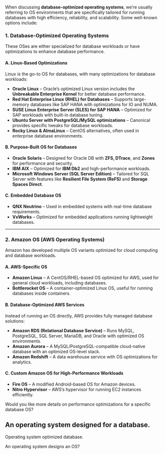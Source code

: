 When discussing **database-optimized operating systems**, we’re usually referring to OS environments that are specifically tailored for running databases with high efficiency, reliability, and scalability. Some well-known options include:

### **1. Database-Optimized Operating Systems**
These OSes are either specialized for database workloads or have optimizations to enhance database performance.

#### **A. Linux-Based Optimizations**
Linux is the go-to OS for databases, with many optimizations for database workloads:
- **Oracle Linux** – Oracle’s optimized Linux version includes the **Unbreakable Enterprise Kernel** for better database performance.
- **Red Hat Enterprise Linux (RHEL) for Databases** – Supports large-memory databases like SAP HANA with optimizations for IO and NUMA.
- **SUSE Linux Enterprise Server (SLES) for SAP HANA** – Optimized for SAP workloads with built-in database tuning.
- **Ubuntu Server with PostgreSQL/MySQL optimizations** – Canonical provides specific tweaks for database workloads.
- **Rocky Linux & AlmaLinux** – CentOS alternatives, often used in enterprise database environments.

#### **B. Purpose-Built OS for Databases**
- **Oracle Solaris** – Designed for Oracle DB with **ZFS, DTrace**, and **Zones** for performance and security.
- **IBM AIX** – Optimized for **IBM Db2** and high-performance workloads.
- **Microsoft Windows Server (SQL Server Edition)** – Tailored for SQL Server with features like **Resilient File System (ReFS)** and **Storage Spaces Direct**.

#### **C. Embedded Database OS**
- **QNX Neutrino** – Used in embedded systems with real-time database requirements.
- **VxWorks** – Optimized for embedded applications running lightweight databases.

---

### **2. Amazon OS (AWS Operating Systems)**
Amazon has developed multiple OS variants optimized for cloud computing and database workloads.

#### **A. AWS-Specific OS**
- **Amazon Linux** – A CentOS/RHEL-based OS optimized for AWS, used for general cloud workloads, including databases.
- **Bottlerocket OS** – A container-optimized Linux OS, useful for running databases inside containers.

#### **B. Database-Optimized AWS Services**
Instead of running an OS directly, AWS provides fully managed database solutions:
- **Amazon RDS (Relational Database Service)** – Runs MySQL, PostgreSQL, SQL Server, MariaDB, and Oracle with optimized OS environments.
- **Amazon Aurora** – A MySQL/PostgreSQL-compatible cloud-native database with an optimized OS-level stack.
- **Amazon Redshift** – A data warehouse service with OS optimizations for analytics.

#### **C. Custom Amazon OS for High-Performance Workloads**
- **Fire OS** – A modified Android-based OS for Amazon devices.
- **Nitro Hypervisor** – AWS’s hypervisor for running EC2 instances efficiently.

Would you like more details on performance optimizations for a specific database OS?

## An operating system designed for a database.

Operating system optimized database.

An operating system designs an OS?
